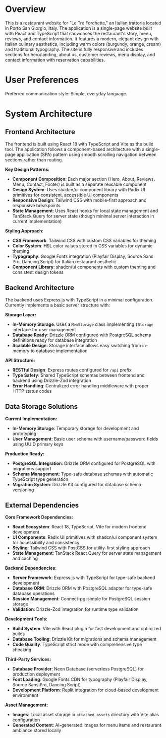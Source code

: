# Overview

This is a restaurant website for "Le Tre Forchette," an Italian trattoria located in Porto San Giorgio, Italy. The application is a single-page website built with React and TypeScript that showcases the restaurant's story, menu, reviews, and contact information. It features a modern, elegant design with Italian culinary aesthetics, including warm colors (burgundy, orange, cream) and traditional typography. The site is fully responsive and includes sections for hero/landing, about us, customer reviews, menu display, and contact information with reservation capabilities.

# User Preferences

Preferred communication style: Simple, everyday language.

# System Architecture

## Frontend Architecture
The frontend is built using React 18 with TypeScript and Vite as the build tool. The application follows a component-based architecture with a single-page application (SPA) pattern using smooth scrolling navigation between sections rather than routing.

**Key Design Patterns:**
- **Component Composition**: Each major section (Hero, About, Reviews, Menu, Contact, Footer) is built as a separate reusable component
- **Design System**: Uses shadcn/ui component library with Radix UI primitives for consistent, accessible UI components
- **Responsive Design**: Tailwind CSS with mobile-first approach and responsive breakpoints
- **State Management**: Uses React hooks for local state management and TanStack Query for server state (though minimal server interaction in current implementation)

**Styling Approach:**
- **CSS Framework**: Tailwind CSS with custom CSS variables for theming
- **Color System**: HSL color values stored in CSS variables for dynamic theming
- **Typography**: Google Fonts integration (Playfair Display, Source Sans Pro, Dancing Script) for Italian restaurant aesthetic
- **Component Library**: shadcn/ui components with custom theming and consistent design tokens

## Backend Architecture
The backend uses Express.js with TypeScript in a minimal configuration. Currently implements a basic server structure with:

**Storage Layer:**
- **In-Memory Storage**: Uses a `MemStorage` class implementing `IStorage` interface for user management
- **Database Ready**: Drizzle ORM configured with PostgreSQL schema definitions ready for database integration
- **Scalable Design**: Storage interface allows easy switching from in-memory to database implementation

**API Structure:**
- **RESTful Design**: Express routes configured for `/api` prefix
- **Type Safety**: Shared TypeScript schemas between frontend and backend using Drizzle-Zod integration
- **Error Handling**: Centralized error handling middleware with proper HTTP status codes

## Data Storage Solutions
**Current Implementation:**
- **In-Memory Storage**: Temporary storage for development and prototyping
- **User Management**: Basic user schema with username/password fields using UUID primary keys

**Production Ready:**
- **PostgreSQL Integration**: Drizzle ORM configured for PostgreSQL with migrations support
- **Schema Management**: Type-safe database schemas with automatic TypeScript type generation
- **Migration System**: Drizzle Kit configured for database schema versioning

## External Dependencies

**Core Framework Dependencies:**
- **React Ecosystem**: React 18, TypeScript, Vite for modern frontend development
- **UI Components**: Radix UI primitives with shadcn/ui component system for accessibility and consistency
- **Styling**: Tailwind CSS with PostCSS for utility-first styling approach
- **State Management**: TanStack React Query for server state management and caching

**Backend Dependencies:**
- **Server Framework**: Express.js with TypeScript for type-safe backend development
- **Database ORM**: Drizzle ORM with PostgreSQL adapter for type-safe database operations
- **Session Management**: Connect-pg-simple for PostgreSQL session storage
- **Validation**: Drizzle-Zod integration for runtime type validation

**Development Tools:**
- **Build System**: Vite with React plugin for fast development and optimized builds
- **Database Tooling**: Drizzle Kit for migrations and schema management
- **Code Quality**: TypeScript strict mode with comprehensive type checking

**Third-Party Services:**
- **Database Provider**: Neon Database (serverless PostgreSQL) for production deployment
- **Font Loading**: Google Fonts CDN for typography (Playfair Display, Source Sans Pro, Dancing Script)
- **Development Platform**: Replit integration for cloud-based development environment

**Asset Management:**
- **Images**: Local asset storage in `attached_assets` directory with Vite alias configuration
- **Generated Content**: AI-generated images for menu items and restaurant ambiance stored locally